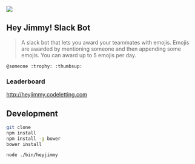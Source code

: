 ![](https://cloud.githubusercontent.com/assets/110953/7877439/6a69d03e-0590-11e5-9fac-c614246606de.png)
## Hey Jimmy! Slack Bot

> A slack bot that lets you award your teammates with emojis. Emojis are awarded by mentioning someone and then appending some emojis. You can award up to 5 emojis per day.

```
@someone :trophy: :thumbsup:
```


### Leaderboard
http://heyjimmy.codeletting.com


## Development

```sh
git clone
npm install
npm install -g bower
bower install
```

```sh
node ./bin/heyjimmy
```
